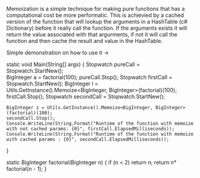 Memoization is a simple technique for making pure functions that has a computational cost be more performatic. This is achievied by a cached version of the function that will lookup the arguments in a HashTable (c# Dictionary) before it really call the function. If the arguments exists it will return the value associated with that argurments, if not it will call the function and then cache the result and value in the HashTable.

Simple demonstration on how to use it ->


static void Main(String[] args)
{
	Stopwatch pureCall = Stopwatch.StartNew();	
	BigInteger a = factorial(100);
	pureCall.Stop();
	Stopwatch firstCall = Stopwatch.StartNew();
    BigInteger l = Utils.GetInstance().Memoize<BigInteger, BigInteger>(factorial)(100);
    firstCall.Stop();
    Stopwatch secondCall = Stopwatch.StartNew();
    
    BigInteger z = Utils.GetInstance().Memoize<BigInteger, BigInteger>(factorial)(100);
    secondCall.Stop();
    Console.WriteLine(String.Format("Runtime of the function with memoize with not cached params: {0}", firstCall.ElapsedMilliseconds));
    Console.WriteLine(String.Format("Runtime of the function with memoize with cached params : {0}", secondCall.ElapsedMilliseconds));
}


static BigInteger factorial(BigInteger n) 
{
	if (n < 2) return n;
	return n* factorial(n - 1);
}